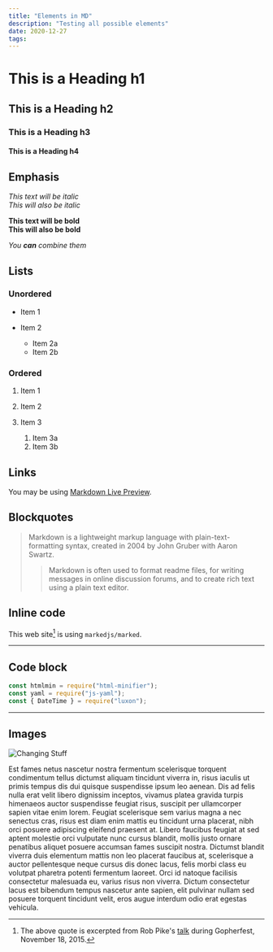```yaml
---
title: "Elements in MD"
description: "Testing all possible elements"
date: 2020-12-27
tags: 
---
```

# This is a Heading h1

## This is a Heading h2

### This is a Heading h3

#### This is a Heading h4

## Emphasis

*This text will be italic*\
*This will also be italic*

**This text will be bold**\
**This will also be bold**

*You **can** combine them*

## Lists

### Unordered

* Item 1
* Item 2

  * Item 2a
  * Item 2b

### Ordered

1. Item 1
2. Item 2
3. Item 3

   1. Item 3a
   2. Item 3b

## Links

You may be using [Markdown Live Preview](https://markdownlivepreview.com/).

## Blockquotes

> Markdown is a lightweight markup language with plain-text-formatting syntax, created in 2004 by John Gruber with Aaron Swartz.
>
> > Markdown is often used to format readme files, for writing messages in online discussion forums, and to create rich text using a plain text editor.

## Inline code

This web site[^1] is using `markedjs/marked`.

[^1]: The above quote is excerpted from Rob Pike's [talk](https://www.youtube.com/watch?v=PAAkCSZUG1c) during Gopherfest, November 18, 2015.

---

## Code block

```js
const htmlmin = require("html-minifier");
const yaml = require("js-yaml");
const { DateTime } = require("luxon");
```

---

## Images

![Changing Stuff](/images/changing-stuff-and-seeing-what-happens.png "checking on the text")

Est fames netus nascetur nostra fermentum scelerisque torquent condimentum tellus dictumst aliquam tincidunt viverra in, risus iaculis ut primis tempus dis dui quisque suspendisse ipsum leo aenean. Dis ad felis nulla erat velit libero dignissim inceptos, vivamus platea gravida turpis himenaeos auctor suspendisse feugiat risus, suscipit per ullamcorper sapien vitae enim lorem. Feugiat scelerisque sem varius magna a nec senectus cras, risus est diam enim mattis eu tincidunt urna placerat, nibh orci posuere adipiscing eleifend praesent at. Libero faucibus feugiat at sed aptent molestie orci vulputate nunc cursus blandit, mollis justo ornare penatibus aliquet posuere accumsan fames suscipit nostra. Dictumst blandit viverra duis elementum mattis non leo placerat faucibus at, scelerisque a auctor pellentesque neque cursus dis donec lacus, felis morbi class eu volutpat pharetra potenti fermentum laoreet. Orci id natoque facilisis consectetur malesuada eu, varius risus non viverra. Dictum consectetur lacus est bibendum tempus nascetur ante sapien, elit pulvinar nullam sed posuere torquent tincidunt velit, eros augue interdum odio erat egestas vehicula.